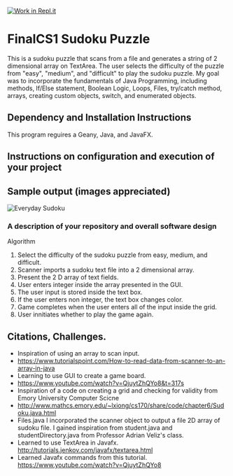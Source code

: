 [![Work in Repl.it](https://classroom.github.com/assets/work-in-replit-14baed9a392b3a25080506f3b7b6d57f295ec2978f6f33ec97e36a161684cbe9.svg)](https://classroom.github.com/online_ide?assignment_repo_id=4823718&assignment_repo_type=AssignmentRepo)
# FinalCS1 Sudoku Puzzle

This is a sudoku puzzle that scans from a file and generates a string of 2 dimensional array on TextArea. The user selects the difficulty of the puzzle from "easy", "medium", and "difficult" to play the sudoku puzzle. My goal was to incorporate the fundamentals of Java Programming, including methods, If/Else statement, Boolean Logic, Loops, Files, try/catch method, arrays, creating custom objects, switch, and enumerated objects. 

 
## Dependency and Installation Instructions
This program reguires a Geany, Java, and JavaFX.
 
## Instructions on configuration and execution of your project

## Sample output (images appreciated)
![Everyday Sudoku](https://user-images.githubusercontent.com/79225023/121628972-205a6200-ca2f-11eb-8255-610691dc5d32.PNG)

### A description of your repository and overall software design
Algorithm
  1. Select the difficulty of the sudoku puzzle from easy, medium, and difficult.
  2. Scanner imports a sudoku text file into a 2 dimensional array.
  3. Present the 2 D array of text fields.
  4. User enters integer inside the array presented in the GUI.
  5. The user input is stored inside the text box.
  6. If the user enters non integer, the text box changes color.
  7. Game completes when the user enters all of the input inside the grid.
  8. User innitiates whether to play the game again.
 ## Citations, Challenges.
 
 * Inspiration of using an array to scan input.
 * https://www.tutorialspoint.com/How-to-read-data-from-scanner-to-an-array-in-java
 *  Learning to use GUI to create a game board.
 * https://www.youtube.com/watch?v=QjuytZhQYo8&t=317s
 * 	Inspiration of a code on creating a grid and checking for validity from Emory University Computer Scicne
 * http://www.mathcs.emory.edu/~lxiong/cs170/share/code/chapter6/Sudoku.java.html
 * Files.java I incorporated the scanner object to output a file 2D array of sudoku file. I gained inspiration from student.java and studentDirectory.java from Professor Adrian Veliz's class.
 * Learned to use TextArea in Javafx. http://tutorials.jenkov.com/javafx/textarea.html
 * Learned Javafx commands from this tutorial. https://www.youtube.com/watch?v=QjuytZhQYo8
